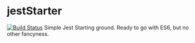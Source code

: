 # jestStarter
[![Build Status](https://travis-ci.org/holgergp/jestStarter.svg?branch=master)](https://travis-ci.org/holgergp/jestStarter)
Simple Jest Starting ground. Ready to go with ES6, but no other fancyness.